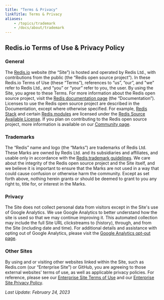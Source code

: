 ```yaml
---
title: "Terms & Privacy"
linkTitle: Terms & Privacy
aliases:
    - /topics/trademark 
    - /docs/about/trademark 
---
```


## Redis.io Terms of Use & Privacy Policy

### General

The [Redis.io](https://redis.io) website (the “Site”) is hosted and operated by Redis Ltd., with contributions from the public (the “Redis open source project”). In these Redis.io Terms of Use (these “Terms”), references to “us”, “our”, and "we" refer to Redis Ltd., and “you” or “your” refer to you, the user. By using the Site, you agree to these Terms. For more information about the Redis open source project, visit the [Redis documentation page](/docs) (the “Documentation”). Licenses to use the Redis open source project are described in the Documentation, except where otherwise specified. For example, [Redis Stack](/docs/stack/) and certain [Redis modules](/docs/modules/) are licensed under the [Redis Source Available License](/docs/stack/license/). If you plan on contributing to the Redis open source project, more information is available on our [Community page](/community/).


### Trademarks

The “Redis” name and logo (the “Marks”) are trademarks of Redis Ltd. These Marks are owned by Redis Ltd. and its subsidiaries and affiliates, and usable only in accordance with the [Redis trademark guidelines](https://redis.com/legal/trademark-guidelines/). We care about the integrity of the Redis open source project and the Site itself, and we believe it is important to ensure that the Marks are not used in a way that could cause confusion or otherwise harm the community. Except as set forth above, nothing herein grants or should be deemed to grant to you any right to, title for, or interest in the Marks.

### Privacy

The Site does not collect personal data from visitors except in the Site's use of Google Analytics. We use Google Analytics to better understand how the site is used so that we may continue improving it. This automated collection may include the full Site URL clickstreams to (history), through, and from the Site (including date and time). For additional details and assistance with opting out of Google Analytics, please visit the [Google Analytics opt-out page](https://tools.google.com/dlpage/gaoptout).

### Other Sites

By using and or visiting other websites linked within the Site, such as Redis.com (our “Enterprise Site”) or GitHub, you are agreeing to those external websites' terms of use, as well as applicable privacy policies. For reference, please see our [Enterprise Site Terms of Use](https://redis.com/terms/) and our [Enterprise Site Privacy Policy](https://redis.com/legal/privacy-policy/).

_Last Update: February 24, 2023_
